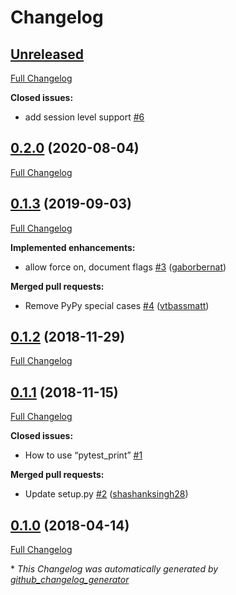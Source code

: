 # Changelog

## [Unreleased](https://github.com/pytest-dev/pytest-print/tree/HEAD)

[Full Changelog](https://github.com/pytest-dev/pytest-print/compare/0.2.0...HEAD)

**Closed issues:**

- add session level support [\#6](https://github.com/pytest-dev/pytest-print/issues/6)

## [0.2.0](https://github.com/pytest-dev/pytest-print/tree/0.2.0) (2020-08-04)

[Full Changelog](https://github.com/pytest-dev/pytest-print/compare/0.1.3...0.2.0)

## [0.1.3](https://github.com/pytest-dev/pytest-print/tree/0.1.3) (2019-09-03)

[Full Changelog](https://github.com/pytest-dev/pytest-print/compare/0.1.2...0.1.3)

**Implemented enhancements:**

- allow force on, document flags [\#3](https://github.com/pytest-dev/pytest-print/pull/3)
  ([gaborbernat](https://github.com/gaborbernat))

**Merged pull requests:**

- Remove PyPy special cases [\#4](https://github.com/pytest-dev/pytest-print/pull/4)
  ([vtbassmatt](https://github.com/vtbassmatt))

## [0.1.2](https://github.com/pytest-dev/pytest-print/tree/0.1.2) (2018-11-29)

[Full Changelog](https://github.com/pytest-dev/pytest-print/compare/0.1.1...0.1.2)

## [0.1.1](https://github.com/pytest-dev/pytest-print/tree/0.1.1) (2018-11-15)

[Full Changelog](https://github.com/pytest-dev/pytest-print/compare/0.1.0...0.1.1)

**Closed issues:**

- How to use “pytest_print” [\#1](https://github.com/pytest-dev/pytest-print/issues/1)

**Merged pull requests:**

- Update setup.py [\#2](https://github.com/pytest-dev/pytest-print/pull/2)
  ([shashanksingh28](https://github.com/shashanksingh28))

## [0.1.0](https://github.com/pytest-dev/pytest-print/tree/0.1.0) (2018-04-14)

[Full Changelog](https://github.com/pytest-dev/pytest-print/compare/727896d18cab117ad84010086cbc4c9a16d9e8f7...0.1.0)

\* _This Changelog was automatically generated by
[github_changelog_generator](https://github.com/github-changelog-generator/github-changelog-generator)_
